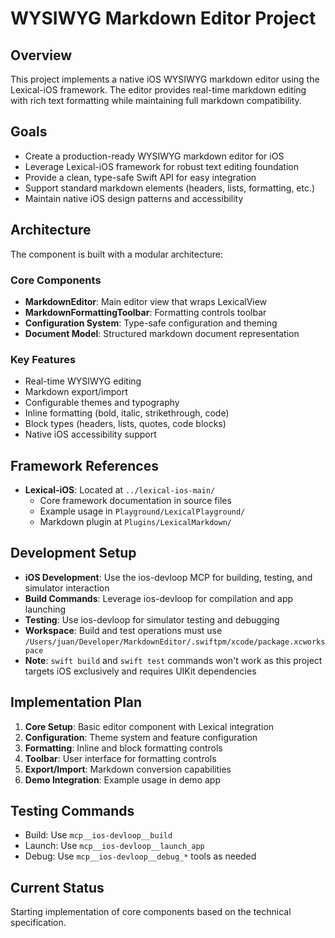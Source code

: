# WYSIWYG Markdown Editor Project

## Overview
This project implements a native iOS WYSIWYG markdown editor using the Lexical-iOS framework. The editor provides real-time markdown editing with rich text formatting while maintaining full markdown compatibility.

## Goals
- Create a production-ready WYSIWYG markdown editor for iOS
- Leverage Lexical-iOS framework for robust text editing foundation
- Provide a clean, type-safe Swift API for easy integration
- Support standard markdown elements (headers, lists, formatting, etc.)
- Maintain native iOS design patterns and accessibility

## Architecture
The component is built with a modular architecture:

### Core Components
- **MarkdownEditor**: Main editor view that wraps LexicalView
- **MarkdownFormattingToolbar**: Formatting controls toolbar
- **Configuration System**: Type-safe configuration and theming
- **Document Model**: Structured markdown document representation

### Key Features
- Real-time WYSIWYG editing
- Markdown export/import
- Configurable themes and typography
- Inline formatting (bold, italic, strikethrough, code)
- Block types (headers, lists, quotes, code blocks)
- Native iOS accessibility support

## Framework References
- **Lexical-iOS**: Located at `../lexical-ios-main/`
  - Core framework documentation in source files
  - Example usage in `Playground/LexicalPlayground/`
  - Markdown plugin at `Plugins/LexicalMarkdown/`

## Development Setup
- **iOS Development**: Use the ios-devloop MCP for building, testing, and simulator interaction
- **Build Commands**: Leverage ios-devloop for compilation and app launching
- **Testing**: Use ios-devloop for simulator testing and debugging
- **Workspace**: Build and test operations must use `/Users/juan/Developer/MarkdownEditor/.swiftpm/xcode/package.xcworkspace`
- **Note**: `swift build` and `swift test` commands won't work as this project targets iOS exclusively and requires UIKit dependencies

## Implementation Plan
1. **Core Setup**: Basic editor component with Lexical integration
2. **Configuration**: Theme system and feature configuration
3. **Formatting**: Inline and block formatting controls
4. **Toolbar**: User interface for formatting controls
5. **Export/Import**: Markdown conversion capabilities
6. **Demo Integration**: Example usage in demo app

## Testing Commands
- Build: Use `mcp__ios-devloop__build`
- Launch: Use `mcp__ios-devloop__launch_app`
- Debug: Use `mcp__ios-devloop__debug_*` tools as needed

## Current Status
Starting implementation of core components based on the technical specification.